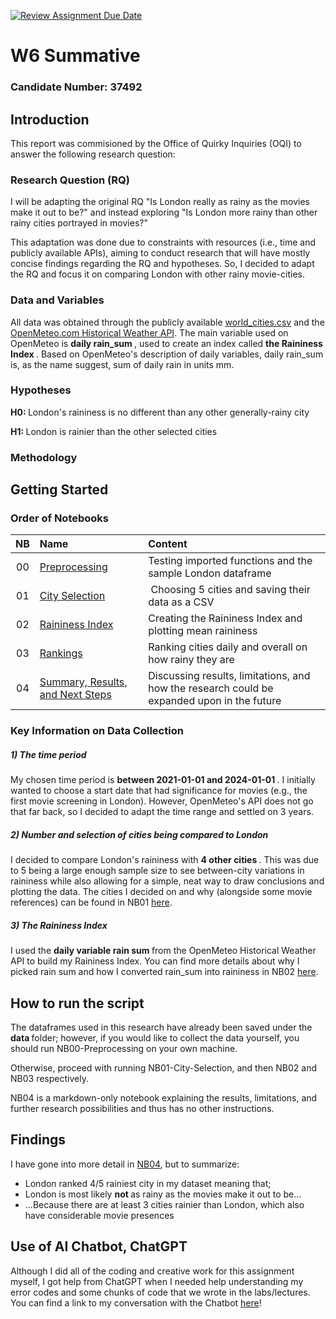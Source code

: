 [![Review Assignment Due Date](https://classroom.github.com/assets/deadline-readme-button-22041afd0340ce965d47ae6ef1cefeee28c7c493a6346c4f15d667ab976d596c.svg)](https://classroom.github.com/a/16Ytx_fz)

# W6 Summative
### Candidate Number: 37492

## Introduction
This report was commisioned by the Office of Quirky Inquiries (OQI) to answer the following research question:

### Research Question (RQ)
I will be adapting the original RQ "Is London really as rainy as the movies make it out to be?" and instead exploring "Is London more rainy than other rainy cities portrayed in movies?"

This adaptation was done due to constraints with resources (i.e., time and publicly available APIs), aiming to conduct research that will have mostly concise findings regarding the RQ and hypotheses. So, I decided to adapt the RQ and focus it on comparing London with other rainy movie-cities.

### Data and Variables
All data was obtained through the publicly available [world_cities.csv](https://simplemaps.com/data/world-cities) and the [OpenMeteo.com Historical Weather API](https://open-meteo.com/en/docs/historical-weather-api). The main variable used on OpenMeteo is <b> daily rain_sum </b>, used to create an index called <b> the Raininess Index </b>. Based on OpenMeteo's description of daily variables, daily rain_sum is, as the name suggest, sum of daily rain in units mm.

### Hypotheses
<b> H0: </b> London's raininess is no different than any other generally-rainy city

<b> H1: </b> London is rainier than the other selected cities

### Methodology


## Getting Started
### Order of Notebooks
| NB | Name | Content |
| :--: | :--- | :--- |
| 00 | [Preprocessing](code/NB00-Preprocessing.ipynb) | Testing imported functions and the sample London dataframe |
| 01 | [City Selection](code/NB01-City-Selection.ipynb) | Choosing 5 cities and saving their data as a CSV |
| 02 | [Raininess Index](code/NB02-Raininess-Index.ipynb) | Creating the Raininess Index and plotting mean raininess |
| 03 | [Rankings](code/NB03-Rankings.ipynb) | Ranking cities daily and overall on how rainy they are |
| 04 | [Summary, Results, and Next Steps]() | Discussing results, limitations, and how the research could be expanded upon in the future |

### Key Information on Data Collection

##### 1) The time period 
My chosen time period is <b> between 2021-01-01 and 2024-01-01 </b>. I initially wanted to choose a start date that had significance for movies (e.g., the first movie screening in London). However, OpenMeteo's API does not go that far back, so I decided to adapt the time range and settled on 3 years.
##### 2) Number and selection of cities being compared to London
I decided to compare London's raininess with <b> 4 other cities </b>. This was due to 5 being a large enough sample size to see between-city variations in raininess while also allowing for a simple, neat way to draw conclusions and plotting the data. The cities I decided on and why (alongside some movie references) can be found in NB01 [here](code/NB01-City-Selection.ipynb).
##### 3) The Raininess Index
I used the <b> daily variable rain sum </b> from the OpenMeteo Historical Weather API to build my Raininess Index. You can find more details about why I picked rain sum and how I converted rain_sum into raininess in NB02 [here](code/NB02-Raininess-Index.ipynb).

## How to run the script
The dataframes used in this research have already been saved under the <b> data </b> folder; however, if you would like to collect the data yourself, you should run NB00-Preprocessing on your own machine.

Otherwise, proceed with running NB01-City-Selection, and then NB02 and NB03 respectively. 

NB04 is a markdown-only notebook explaining the results, limitations, and further research possibilities and thus has no other instructions.

## Findings
I have gone into more detail in [NB04](), but to summarize:
- London ranked 4/5 rainiest city in my dataset meaning that;
- London is most likely <b> not </b> as rainy as the movies make it out to be...
- ...Because there are at least 3 cities rainier than London, which also have considerable movie presences

## Use of AI Chatbot, ChatGPT
Although I did all of the coding and creative work for this assignment myself, I got help from ChatGPT when I needed help understanding my error codes and some chunks of code that we wrote in the labs/lectures. You can find a link to my conversation with the Chatbot [here]()!